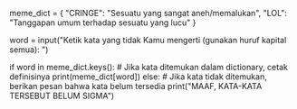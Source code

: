 meme_dict = {
    "CRINGE": "Sesuatu yang sangat aneh/memalukan",
    "LOL": "Tanggapan umum terhadap sesuatu yang lucu"
}

word = input("Ketik kata yang tidak Kamu mengerti (gunakan huruf kapital semua): ")

if word in meme_dict.keys():
    # Jika kata ditemukan dalam dictionary, cetak definisinya
    print(meme_dict[word])
else:
    # Jika kata tidak ditemukan, berikan pesan bahwa kata belum tersedia
    print("MAAF, KATA-KATA TERSEBUT BELUM SIGMA")
